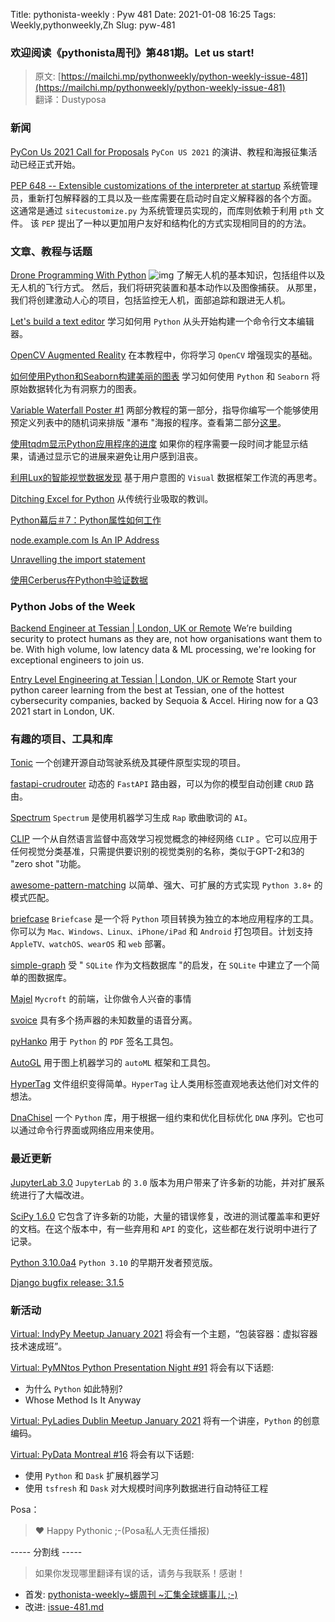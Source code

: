 Title: pythonista-weekly : Pyw 481
Date: 2021-01-08 16:25
Tags: Weekly,pythonweekly,Zh 
Slug: pyw-481

### 欢迎阅读《pythonista周刊》第481期。Let us start!


>原文: [https://mailchi.mp/pythonweekly/python-weekly-issue-481](https://mailchi.mp/pythonweekly/python-weekly-issue-481)  
>翻译：Dustyposa

### 新闻

[PyCon Us 2021 Call for Proposals](https://pycon.blogspot.com/2020/12/pycon-us-2021-call-for-proposals-is-open.html) 
`PyCon US 2021` 的演讲、教程和海报征集活动已经正式开始。

[PEP 648 -- Extensible customizations of the interpreter at startup](https://www.python.org/dev/peps/pep-0648/)
系统管理员，重新打包解释器的工具以及一些库需要在启动时自定义解释器的各个方面。 这通常是通过 `sitecustomize.py` 为系统管理员实现的，而库则依赖于利用 `pth` 文件。 该 `PEP` 提出了一种以更加用户友好和结构化的方式实现相同目的的方法。

### 文章、教程与话题

[Drone Programming With Python](https://www.youtube.com/watch?v=LmEcyQnfpDA) ![img](https://mcusercontent.com/e2e180baf855ac797ef407fc7/images/af76283a-6e65-436c-967a-900427cf6399.png)
了解无人机的基本知识，包括组件以及无人机的飞行方式。 然后，我们将研究装置和基本动作以及图像捕获。 从那里，我们将创建激动人心的项目，包括监控无人机，面部追踪和跟进无人机。

[Let's build a text editor](https://wasimlorgat.com/editor.html)
学习如何用 `Python` 从头开始构建一个命令行文本编辑器。

[OpenCV Augmented Reality](https://www.pyimagesearch.com/2021/01/04/opencv-augmented-reality-ar/)
在本教程中，你将学习 `OpenCV` 增强现实的基础。

[如何使用Python和Seaborn构建美丽的图表](https://livecodestream.dev/post/how-to-build-beautiful-plots-with-python-and-seaborn/)
学习如何使用 `Python` 和 `Seaborn` 将原始数据转化为有洞察力的图表。

[Variable Waterfall Poster #1](https://pythonfordesigners.com/tutorials/variable-waterfall-poster-1/)
两部分教程的第一部分，指导你编写一个能够使用预定义列表中的随机词来排版 "瀑布 "海报的程序。查看第二部分[这里](https://pythonfordesigners.com/tutorials/variable-waterfall-poster-2/)。

[使用tqdm显示Python应用程序的进度](https://opensource.com/article/20/12/tqdm-python)
如果你的程序需要一段时间才能显示结果，请通过显示它的进展来避免让用户感到沮丧。

[利用Lux的智能视觉数据发现](https://t.co/aykPvMoH6j)
基于用户意图的 `Visual` 数据框架工作流的再思考。

[Ditching Excel for Python](https://amypeniston.com/ditching-excel-for-python/)
从传统行业吸取的教训。

[Python幕后＃7：Python属性如何工作](https://tenthousandmeters.com/blog/python-behind-the-scenes-7-how-python-attributes-work/)

[node.example.com Is An IP Address](https://tuckersiemens.com/posts/node-example-com-is-an-ip-address/)

[Unravelling the import statement](https://snarky.ca/unravelling-the-import-statement/)

[使用Cerberus在Python中验证数据](https://hector.dev/2020/12/29/validating-data-in-python-with-cerberus.html)

### Python Jobs of the Week

[Backend Engineer at Tessian | London, UK or Remote](https://jobs.lever.co/tessian/17887728-cef4-44eb-b9fd-5c8b096b4373?lever-origin=applied&lever-source[]=PythonWeekly) 
We’re building security to protect humans as they are, not how organisations want them to be. With high volume, low latency data & ML processing, we're looking for exceptional engineers to join us.

[Entry Level Engineering at Tessian | London, UK or Remote](https://jobs.lever.co/tessian/01424d08-3929-4f8f-ae7a-cabd08273583?lever-origin=applied&lever-source[]=PythonWeekly) 
Start your python career learning from the best at Tessian, one of the hottest cybersecurity companies, backed by Sequoia & Accel. Hiring now for a Q3 2021 start in London, UK.



### 有趣的项目、工具和库

[Tonic](https://github.com/mmajewsk/Tonic)
一个创建开源自动驾驶系统及其硬件原型实现的项目。

[fastapi-crudrouter](https://github.com/awtkns/fastapi-crudrouter)
动态的 `FastAPI` 路由器，可以为你的模型自动创建 `CRUD` 路由。

[Spectrum](https://github.com/YigitGunduc/Spectrum)
`Spectrum` 是使用机器学习生成 `Rap` 歌曲歌词的 `AI`。

[CLIP](https://github.com/openai/CLIP) 
一个从自然语言监督中高效学习视觉概念的神经网络 `CLIP` 。它可以应用于任何视觉分类基准，只需提供要识别的视觉类别的名称，类似于GPT-2和3的 "zero shot "功能。

[awesome-pattern-matching](https://github.com/scravy/awesome-pattern-matching)
以简单、强大、可扩展的方式实现 `Python 3.8+` 的模式匹配。

[briefcase](https://github.com/beeware/briefcase)
`Briefcase` 是一个将 `Python` 项目转换为独立的本地应用程序的工具。你可以为 `Mac、Windows、Linux、iPhone/iPad` 和 `Android` 打包项目。计划支持 `AppleTV、watchOS、wearOS` 和 `web` 部署。

[simple-graph](https://github.com/dpapathanasiou/simple-graph)
受 " `SQLite` 作为文档数据库 "的启发，在 `SQLite` 中建立了一个简单的图数据库。

[Majel](https://gitlab.com/danielquinn/majel)
 `Mycroft` 的前端，让你做令人兴奋的事情

[svoice](https://github.com/facebookresearch/svoice)
具有多个扬声器的未知数量的语音分离。

[pyHanko](https://github.com/MatthiasValvekens/pyHanko)
用于 `Python` 的 `PDF` 签名工具包。

[AutoGL](https://github.com/THUMNLab/AutoGL)
用于图上机器学习的 `autoML` 框架和工具包。

[HyperTag](https://github.com/SeanPedersen/HyperTag)
文件组织变得简单。`HyperTag` 让人类用标签直观地表达他们对文件的想法。

[DnaChisel](https://github.com/Edinburgh-Genome-Foundry/DnaChisel)
一个 `Python` 库，用于根据一组约束和优化目标优化 `DNA` 序列。它也可以通过命令行界面或网络应用来使用。

### 最近更新

[JupyterLab 3.0](https://blog.jupyter.org/jupyterlab-3-0-is-out-4f58385e25bb) 
`JupyterLab` 的 `3.0` 版本为用户带来了许多新的功能，并对扩展系统进行了大幅改进。

[SciPy 1.6.0](https://github.com/scipy/scipy/releases/tag/v1.6.0)
它包含了许多新的功能，大量的错误修复，改进的测试覆盖率和更好的文档。在这个版本中，有一些弃用和 `API` 的变化，这些都在发行说明中进行了记录。

[Python 3.10.0a4](https://www.python.org/downloads/release/python-3100a4/)
`Python 3.10` 的早期开发者预览版。

[Django bugfix release: 3.1.5](https://www.djangoproject.com/weblog/2021/jan/04/bugfix-releases/)

### 新活动

[Virtual: IndyPy Meetup January 2021](https://www.meetup.com/indypy/events/mbwlbsycccbqb/)
将会有一个主题，“包装容器：虚拟容器技术速成班”。

[Virtual: PyMNtos Python Presentation Night #91](https://www.meetup.com/PyMNtos-Twin-Cities-Python-User-Group/events/275292505/)
将会有以下话题:

- 为什么 `Python` 如此特别?
- Whose Method Is It Anyway


[Virtual: PyLadies Dublin Meetup January 2021](https://www.meetup.com/PyLadiesDublin/events/274721060/)
将有一个讲座，`Python` 的创意编码。

[Virtual: PyData Montreal #16](https://www.meetup.com/PyData-MTL/events/275543323/)
将会有以下话题:

- 使用 `Python` 和 `Dask` 扩展机器学习
- 使用 `tsfresh` 和 `Dask` 对大规模时间序列数据进行自动特征工程 


Posa：

> ❤️ Happy Pythonic ;-(Posa私人无责任播报)  


----- 分割线 -----

> 如果你发现哪里翻译有误的话，请务与我联系！感谢！




- 首发: [pythonista-weekly~蠎周刊 ~汇集全球蠎事儿 ;-)](http://weekly.pychina.org/python-weekly/pyw-481.html)
- 改进: [issue-481.md](https://github.com/PyChina/weekly/blob/master/content/python-weekly/issue%23481.md)

